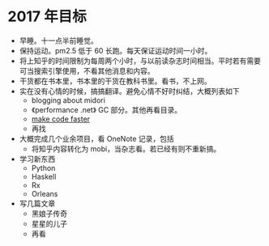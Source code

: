 # 2017 年目标

* 早睡。十一点半前睡觉。
* 保持运动。pm2.5 低于 60 长跑。每天保证运动时间一小时。
* 将上知乎的时间限制为每周两个小时，与以前读杂志时间相当。平时若有需要可当搜索引擎使用，不看其他消息和内容。
* 干货都在书本里，书本里的干货在教科书里。看书，不上网。
* 实在没有心情的时候，搞搞翻译。避免心情不好时纠结，大概列表如下
    * blogging about midori
    * 《performance .net》 GC 部分。其他再看目录。
    * [make code faster](https://ayende.com/blog/posts/series/176034/making-code-faster)
    * 再找
* 大概完成几个业余项目，看 OneNote 记录，包括
    * 将知乎内容转化为 mobi，当杂志看。若已经有则不重新搞。
* 学习新东西
    * Python
    * Haskell
    * Rx
    * Orleans
* 写几篇文章
    * 黑娘子传奇
    * 星星的儿子
    * 再看
